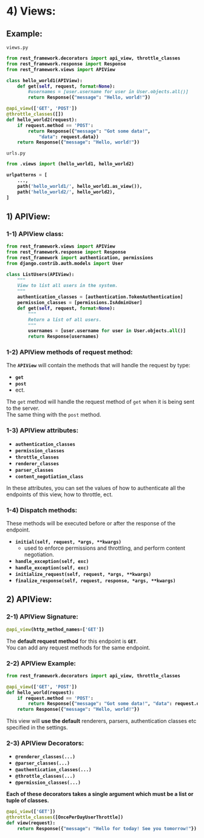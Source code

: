 # 4) Views:


## Example:

`views.py`

<b>

```python
from rest_framework.decorators import api_view, throttle_classes
from rest_framework.response import Response
from rest_framework.views import APIView

class hello_world1(APIView):
    def get(self, request, format=None):
        #usernames = [user.username for user in User.objects.all()]
        return Response({"message": "Hello, world!"})

@api_view(['GET', 'POST'])
@throttle_classes([])
def hello_world2(request):
    if request.method == 'POST':
        return Response({"message": "Got some data!", 
        	"data": request.data})
    return Response({"message": "Hello, world!"})
```

</b>









`urls.py`

<b>

```python
from .views import (hello_world1, hello_world2)

urlpatterns = [
    ...,
    path('hello_world1/', hello_world1.as_view()),
    path('hello_world2/', hello_world2),
]
```

</b>









## 1) APIView:

### 1-1) APIView class:


<b>

```python
from rest_framework.views import APIView
from rest_framework.response import Response
from rest_framework import authentication, permissions
from django.contrib.auth.models import User

class ListUsers(APIView):
    """
    View to list all users in the system.
    """
    authentication_classes = [authentication.TokenAuthentication]
    permission_classes = [permissions.IsAdminUser]
    def get(self, request, format=None):
        """
        Return a list of all users.
        """
        usernames = [user.username for user in User.objects.all()]
        return Response(usernames)
```

</b>



### 1-2) APIView methods of request method:


The **`APIView`** will contain the methods that will handle the
request by type:

- **`get`**
- **`post`**
- ect.


The `get` method will handle the request method of `get` when 
it is being sent to the server.  
The same thing with the `post` method.





### 1-3) APIView attributes:

- **`authentication_classes`**
- **`permission_classes`**
- **`throttle_classes`**
- **`renderer_classes`**
- **`parser_classes`**
- **`content_negotiation_class`**



In these attributes, you can set the values of how to 
authenticate all the endpoints of this view, how to throttle, ect.











### 1-4) Dispatch methods:


These methods will be executed before or after the 
response of the endpoint.


- **`initial(self, request, *args, **kwargs)`**
	- used to enforce permissions and throttling, and 
	perform content negotiation.
- **`handle_exception(self, exc)`**
- **`handle_exception(self, exc)`**
- **`initialize_request(self, request, *args, **kwargs)`**
- **`finalize_response(self, request, response, *args, **kwargs)`**


































## 2) APIView:





### 2-1) APIView Signature:

<b>

```python
@api_view(http_method_names=['GET'])
```

</b>

The **default request method** for this endpoint is **`GET`**.  
You can add any request methods for the same endpoint.










### 2-2) APIView Example:


<b>

```python
from rest_framework.decorators import api_view, throttle_classes

@api_view(['GET', 'POST'])
def hello_world(request):
    if request.method == 'POST':
        return Response({"message": "Got some data!", "data": request.data})
    return Response({"message": "Hello, world!"})
```

</b>

This view will **use the default** renderers, parsers, 
authentication classes etc specified in the settings.

















### 2-3) APIView Decorators:


- **`@renderer_classes(...)`**
- **`@parser_classes(...)`**
- **`@authentication_classes(...)`**
- **`@throttle_classes(...)`**
- **`@permission_classes(...)`**

**Each of these decorators takes a single 
argument which must be a list or tuple of classes.**

<b>

```python
@api_view(['GET'])
@throttle_classes([OncePerDayUserThrottle])
def view(request):
    return Response({"message": "Hello for today! See you tomorrow!"})
```

</b>



